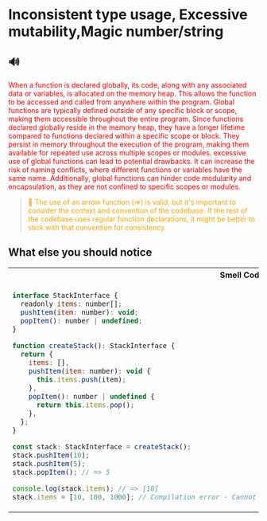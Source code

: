 <style>
r { color: Red }
o { color: Orange }
g { color: Green }
</style>

# Inconsistent type usage, Excessive mutability,Magic number/string

## 🔊 
<r>When a function is declared globally, its code, along with any associated data or variables, is allocated on the memory heap. This allows the function to be accessed and called from anywhere within the program. Global functions are typically defined outside of any specific block or scope, making them accessible throughout the entire program. Since functions declared globally reside in the memory heap, they have a longer lifetime compared to functions declared within a specific scope or block. They persist in memory throughout the execution of the program, making them available for repeated use across multiple scopes or modules. excessive use of global functions can lead to potential drawbacks. It can increase the risk of naming conflicts, where different functions or variables have the same name. Additionally, global functions can hinder code modularity and encapsulation, as they are not confined to specific scopes or modules.</r>

> <o>📝 The use of an arrow function (=>) is valid, but it's important to consider the context and convention of the codebase. If the rest of the codebase uses regular function declarations, it might be better to stick with that convention for consistency. </o>

## **What else you should notice**



<table>
<tr>
<th style="width:50%">Smell Code</th>
<th style="width:50%">Refactored Code</th>
</tr>
<tr>
<td>
  
```js
interface StackInterface {
  readonly items: number[];
  pushItem(item: number): void;
  popItem(): number | undefined;
}

function createStack(): StackInterface {
  return {
    items: [],
    pushItem(item: number): void {
      this.items.push(item);
    },
    popItem(): number | undefined {
      return this.items.pop();
    },
  };
}

const stack: StackInterface = createStack();
stack.pushItem(10);
stack.pushItem(5);
stack.popItem(); // => 5

console.log(stack.items); // => [10]
stack.items = [10, 100, 1000]; // Compilation error - Cannot assign to 'items' because it is a read-only property

```
  
</td>
<td>

```js
interface StackInterface {
    readonly items: number[];
    pushItem(item: number): void;
    popItem(): number | undefined;
  }
  
  function createStack(): StackInterface {
    return {
      items: [],
      pushItem(item: number): void {
        this.items.push(item);
      },
      popItem(): number | undefined {
        return this.items.pop();
      },
    };
  }
  
  const stack: StackInterface = createStack();
  stack.pushItem(10);
  stack.pushItem(5);
  stack.popItem();
  
  console.log(stack.items);
  stack.items = [10, 100, 1000];
```

</td>
</tr>
</table>

